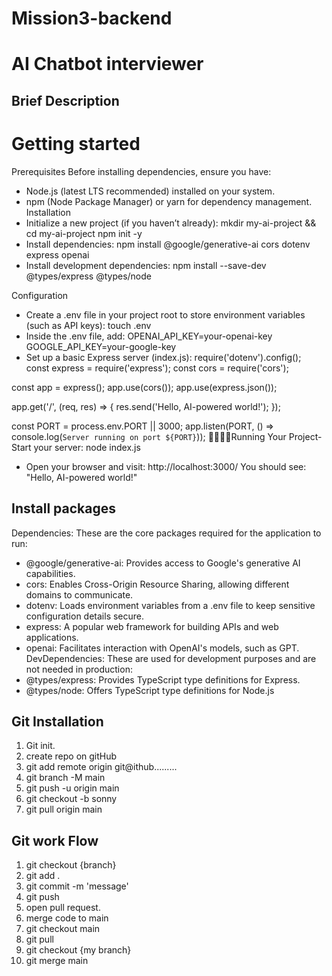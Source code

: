 ﻿# Mission3-backend

# AI Chatbot interviewer

## Brief Description 


# Getting started

Prerequisites
Before installing dependencies, ensure you have:
- Node.js (latest LTS recommended) installed on your system.
- npm (Node Package Manager) or yarn for dependency management.
Installation
- Initialize a new project (if you haven’t already):
mkdir my-ai-project && cd my-ai-project
npm init -y
- Install dependencies:
npm install @google/generative-ai cors dotenv express openai
- Install development dependencies:
npm install --save-dev @types/express @types/node


Configuration
- Create a .env file in your project root to store environment variables (such as API keys):
touch .env
- Inside the .env file, add:
OPENAI_API_KEY=your-openai-key
GOOGLE_API_KEY=your-google-key
- Set up a basic Express server (index.js):
require('dotenv').config();
const express = require('express');
const cors = require('cors');

const app = express();
app.use(cors());
app.use(express.json());

app.get('/', (req, res) => {
    res.send('Hello, AI-powered world!');
});

const PORT = process.env.PORT || 3000;
app.listen(PORT, () => console.log(`Server running on port ${PORT}`));
Running Your Project- Start your server:
node index.js
- Open your browser and visit: http://localhost:3000/
You should see: "Hello, AI-powered world!"


## Install packages

Dependencies: These are the core packages required for the application to run:
- @google/generative-ai: Provides access to Google's generative AI capabilities.
- cors: Enables Cross-Origin Resource Sharing, allowing different domains to communicate.
- dotenv: Loads environment variables from a .env file to keep sensitive configuration details secure.
- express: A popular web framework for building APIs and web applications.
- openai: Facilitates interaction with OpenAI's models, such as GPT.
DevDependencies: These are used for development purposes and are not needed in production:
- @types/express: Provides TypeScript type definitions for Express.
- @types/node: Offers TypeScript type definitions for Node.js


## Git Installation
1. Git init.
2. create repo on gitHub
3. git add remote origin git@ithub.........
4. git branch -M main
5. git push -u origin main
6. git checkout -b sonny
7. git pull origin main

## Git work Flow
1. git checkout {branch}
2. git add .
3. git commit -m 'message'
4. git push
5. open pull request.
6. merge code to main
7. git checkout main
8. git pull
9. git checkout {my branch}
10. git merge main
